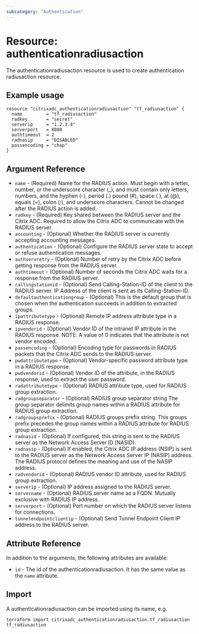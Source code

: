 ```yaml
---
subcategory: "Authentication"
---
```


# Resource: authenticationradiusaction

The authenticationradiusaction resource is used to create authentication radiusaction resource.


## Example usage

```hcl
resource "citrixadc_authenticationradiusaction" "tf_radiusaction" {
  name         = "tf_radiusaction"
  radkey       = "secret"
  serverip     = "1.2.3.4"
  serverport   = 8080
  authtimeout  = 2
  radnasip     = "DISABLED"
  passencoding = "chap"
}
```


## Argument Reference

* `name` - (Required) Name for the RADIUS action.  Must begin with a letter, number, or the underscore character (_), and must contain only letters, numbers, and the hyphen (-), period (.) pound (#), space ( ), at (@), equals (=), colon (:), and underscore characters. Cannot be changed after the RADIUS action is added.
* `radkey` - (Required) Key shared between the RADIUS server and the Citrix ADC.  Required to allow the Citrix ADC to communicate with the RADIUS server.
* `accounting` - (Optional) Whether the RADIUS server is currently accepting accounting messages.
* `authentication` - (Optional) Configure the RADIUS server state to accept or refuse authentication messages.
* `authservretry` - (Optional) Number of retry by the Citrix ADC before getting response from the RADIUS server.
* `authtimeout` - (Optional) Number of seconds the Citrix ADC waits for a response from the RADIUS server.
* `callingstationid` - (Optional) Send Calling-Station-ID of the client to the RADIUS server. IP Address of the client is sent as its Calling-Station-ID.
* `defaultauthenticationgroup` - (Optional) This is the default group that is chosen when the authentication succeeds in addition to extracted groups.
* `ipattributetype` - (Optional) Remote IP address attribute type in a RADIUS response.
* `ipvendorid` - (Optional) Vendor ID of the intranet IP attribute in the RADIUS response. NOTE: A value of 0 indicates that the attribute is not vendor encoded.
* `passencoding` - (Optional) Encoding type for passwords in RADIUS packets that the Citrix ADC sends to the RADIUS server.
* `pwdattributetype` - (Optional) Vendor-specific password attribute type in a RADIUS response.
* `pwdvendorid` - (Optional) Vendor ID of the attribute, in the RADIUS response, used to extract the user password.
* `radattributetype` - (Optional) RADIUS attribute type, used for RADIUS group extraction.
* `radgroupseparator` - (Optional) RADIUS group separator string The group separator delimits group names within a RADIUS attribute for RADIUS group extraction.
* `radgroupsprefix` - (Optional) RADIUS groups prefix string.  This groups prefix precedes the group names within a RADIUS attribute for RADIUS group extraction.
* `radnasid` - (Optional) If configured, this string is sent to the RADIUS server as the Network Access Server ID (NASID).
* `radnasip` - (Optional) If enabled, the Citrix ADC IP address (NSIP) is sent to the RADIUS server as the  Network Access Server IP (NASIP) address.  The RADIUS protocol defines the meaning and use of the NASIP address.
* `radvendorid` - (Optional) RADIUS vendor ID attribute, used for RADIUS group extraction.
* `serverip` - (Optional) IP address assigned to the RADIUS server.
* `servername` - (Optional) RADIUS server name as a FQDN.  Mutually exclusive with RADIUS IP address.
* `serverport` - (Optional) Port number on which the RADIUS server listens for connections.
* `tunnelendpointclientip` - (Optional) Send Tunnel Endpoint Client IP address to the RADIUS server.


## Attribute Reference

In addition to the arguments, the following attributes are available:

* `id` - The id of the authenticationradiusaction. It has the same value as the `name` attribute.


## Import

A authenticationradiusaction can be imported using its name, e.g.

```shell
terraform import citrixadc_authenticationradiusaction.tf_radiusaction tf_radiusaction
```
